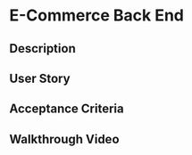 # E-Commerce Back End

## Description



## User Story



## Acceptance Criteria



## Walkthrough Video